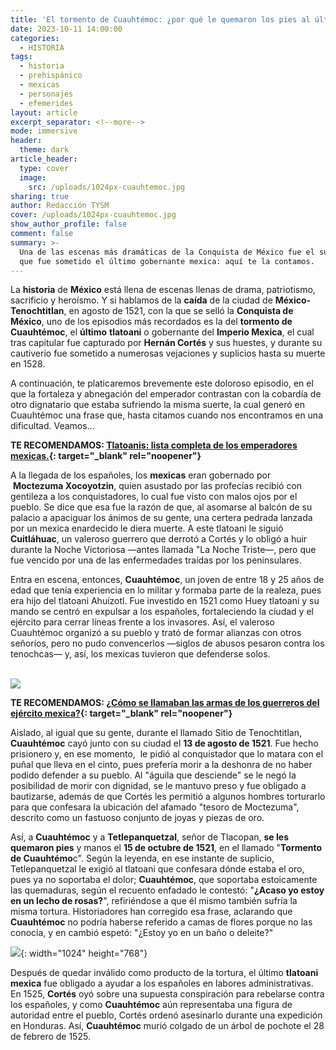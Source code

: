 ```yaml
---
title: 'El tormento de Cuauhtémoc: ¿por qué le quemaron los pies al último tlatoani?'
date: 2023-10-11 14:00:00
categories:
  - HISTORIA
tags:
  - historia
  - prehispánico
  - mexicas
  - personajes
  - efemerides
layout: article
excerpt_separator: <!--more-->
mode: immersive
header:
  theme: dark
article_header:
  type: cover
  image:
    src: /uploads/1024px-cuauhtemoc.jpg
sharing: true
author: Redacción TYSM
cover: /uploads/1024px-cuauhtemoc.jpg
show_author_profile: false
comment: false
summary: >-
  Una de las escenas más dramáticas de la Conquista de México fue el suplicio al
  que fue sometido el último gobernante mexica: aquí te la contamos.
---
```

La **historia** de **México** está llena de escenas llenas de drama, patriotismo, sacrificio y heroísmo. Y si hablamos de la **caída** de la ciudad de **México-Tenochtitlan**, en agosto de 1521, con la que se selló la **Conquista de México**, uno de los episodios más recordados es la del **tormento de Cuauhtémoc**, el **último** **tlatoani** o gobernante del **Imperio Mexica**, el cual tras capitular fue capturado por **Hernán Cortés** y sus huestes, y durante su cautiverio fue sometido a numerosas vejaciones y suplicios hasta su muerte en 1528.

A continuación, te platicaremos brevemente este doloroso episodio, en el que la fortaleza y abnegación del emperador contrastan con la cobardía de otro dignatario que estaba sufriendo la misma suerte, la cual generó en Cuauhtémoc una frase que, hasta citamos cuando nos encontramos en una dificultad. Veamos…

**TE RECOMENDAMOS: [Tlatoanis: lista completa de los emperadores mexicas.](https://blog.tonoysumariachi.com/historia/2022/06/08/tlatoanis-lista-completa-de-los-emperadores-mexicas.html){: target="_blank" rel="noopener"}**

A la llegada de los españoles, los **mexicas** eran gobernado por &nbsp;**Moctezuma Xocoyotzin**, quien asustado por las profecías recibió con gentileza a los conquistadores, lo cual fue visto con malos ojos por el pueblo. Se dice que esa fue la razón de que, al asomarse al balcón de su palacio a apaciguar los ánimos de su gente, una certera pedrada lanzada por un mexica enardecido le diera muerte. A este tlatoani le siguió **Cuitláhuac**, un valeroso guerrero que derrotó a Cortés y lo obligó a huir durante la Noche Victoriosa —antes llamada "La Noche Triste—, pero que fue vencido por una de las enfermedades traídas por los peninsulares.

Entra en escena, entonces, **Cuauhtémoc**, un joven de entre 18 y 25 años de edad que tenía experiencia en lo militar y formaba parte de la realeza, pues era hijo del tlatoani Ahuízotl. Fue investido en 1521 como Huey tlatoani y su mando se centró en expulsar a los españoles, fortaleciendo la ciudad y el ejército para cerrar líneas frente a los invasores. Así, el valeroso Cuauhtémoc organizó a su pueblo y trató de formar alianzas con otros señoríos, pero no pudo convencerlos —siglos de abusos pesaron contra los tenochcas— y, así, los mexicas tuvieron que defenderse solos.

<br>![](https://upload.wikimedia.org/wikipedia/commons/thumb/e/ec/Relieve_de_Cuauht%C3%A9moc_%28Jes%C3%BAs_F._Contreras%29%2C_Patio_Jes%C3%BAs_F._Contreras%2C_Aguascalientes.jpg/496px-Relieve_de_Cuauht%C3%A9moc_%28Jes%C3%BAs_F._Contreras%29%2C_Patio_Jes%C3%BAs_F._Contreras%2C_Aguascalientes.jpg)

**TE RECOMENDAMOS: [¿Cómo se llamaban las armas de los guerreros del ejército mexica?](https://blog.tonoysumariachi.com/historia/2022/11/30/como-se-llamaban-las-armas-de-los-guerreros-del-ejercito-mexica.html){: target="_blank" rel="noopener"}**

Aislado, al igual que su gente, durante el llamado Sitio de Tenochtitlan, **Cuauhtémoc** cayó junto con su ciudad el **13 de agosto de 1521**. Fue hecho prisionero y, en ese momento,&nbsp; le pidió al conquistador que lo matara con el puñal que lleva en el cinto, pues prefería morir a la deshonra de no haber podido defender a su pueblo. Al "águila que desciende" se le negó la posibilidad de morir con dignidad, se le mantuvo preso y fue obligado a bautizarse, además de que Cortés les permitió a algunos hombres torturarlo para que confesara la ubicación del afamado "tesoro de Moctezuma", descrito como un fastuoso conjunto de joyas y piezas de oro.

​​​​​Así, a **Cuauhtémoc** y a **Tetlepanquetzal**, señor de Tlacopan, **se les quemaron pies** y manos el **15 de octubre de 1521**, en el llamado "**Tormento de Cuauhtémo**c". Según la leyenda, en ese instante de suplicio, Tetlepanquetzal le exigió al tlatoani que confesara dónde estaba el oro, pues ya no soportaba el dolor; **Cuauhtémoc**, que soportaba estoicamente las quemaduras, según el recuento enfadado le contestó: "**¿Acaso yo estoy en un lecho de rosas?**", refiriéndose a que él mismo también sufría la misma tortura. Historiadores han corregido esa frase, aclarando que **Cuauhtémoc** no podría haberse referido a camas de flores porque no las conocía, y en cambió espetó: "¿Estoy yo en un baño o deleite?"

![](blob:https://app.cloudcannon.com/f63cfa1b-5a76-4bce-92cd-3e93bf585a0e){: width="1024" height="768"}

Después de quedar inválido como producto de la tortura, el último **tlatoani** **mexica** fue obligado a ayudar a los españoles en labores administrativas. En 1525, **Cortés** oyó sobre una supuesta conspiración para rebelarse contra los españoles, y como&nbsp;**Cuauhtémoc** aún representaba una figura de autoridad entre el pueblo, Cortés ordenó asesinarlo durante una expedición en Honduras. Así, **Cuauhtémoc** murió colgado de un árbol de pochote el 28 de febrero de 1525.